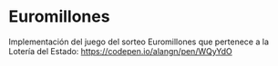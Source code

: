 # Euromillones

 Implementación del juego del sorteo Euromillones que pertenece a la Lotería del Estado: https://codepen.io/alangn/pen/WQyYdO
